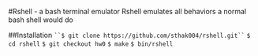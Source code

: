 #Rshell - a bash terminal emulator
Rshell emulates all behaviors a normal bash shell would do

##Installation
` ``$ git clone https://github.com/sthak004/rshell.git`` `
``$ cd rshell``
``$ git checkout hw0``
``$ make``
``$ bin/rshell``
